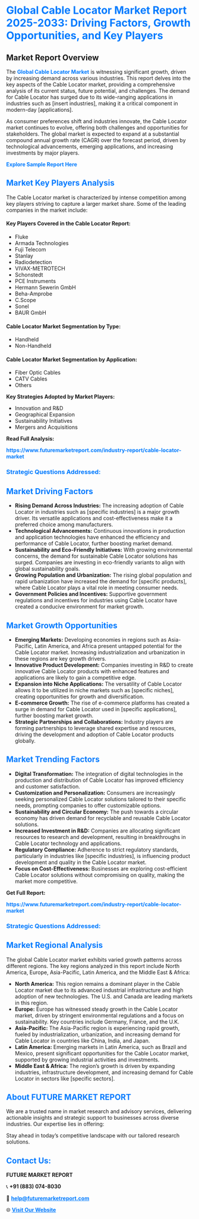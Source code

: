 <h1 style="color: #007BFF;">Global Cable Locator Market Report 2025-2033: Driving Factors, Growth Opportunities, and Key Players</h1>

<section id="overview">
<h2>Market Report Overview</h2>
<p>The <a href="https://www.futuremarketreport.com/industry-report/cable-locator-market" style="color: #007BFF; text-decoration: none;"><strong>Global Cable Locator Market</strong></a> is witnessing significant growth, driven by increasing demand across various industries. This report delves into the key aspects of the Cable Locator market, providing a comprehensive analysis of its current status, future potential, and challenges. The demand for Cable Locator has surged due to its wide-ranging applications in industries such as [insert industries], making it a critical component in modern-day [applications].</p>
<p>As consumer preferences shift and industries innovate, the Cable Locator market continues to evolve, offering both challenges and opportunities for stakeholders. The global market is expected to expand at a substantial compound annual growth rate (CAGR) over the forecast period, driven by technological advancements, emerging applications, and increasing investments by major players.</p>
</section>

<section id="overview">
<p><a href="https://www.futuremarketreport.com/request-sample/reportId=42798" style="color: #007BFF; text-decoration: none;"><strong>Explore Sample Report Here</strong></a></p>
</section>

<section id="key-players">
<h2 style="color: #007BFF;">Market Key Players Analysis</h2>
<p>The Cable Locator market is characterized by intense competition among key players striving to capture a larger market share. Some of the leading companies in the market include:</p>
<h4>Key Players Covered in the Cable Locator Report:</h4>
<ul><li>Fluke</li><li>Armada Technologies</li><li>Fuji Telecom</li><li>Stanlay</li><li>Radiodetection</li><li>VIVAX-METROTECH</li><li>Schonstedt</li><li>PCE Instruments</li><li>Hermann Sewerin GmbH</li><li>Beha-Amprobe</li><li>C.Scope</li><li>Sonel</li><li>BAUR GmbH</li></ul>
<h4>Cable Locator Market Segmentation by Type:</h4>
<ul><li>Handheld</li><li>Non-Handheld</li></ul>

<h4>Cable Locator Market Segmentation by Application:</h4>
<ul><li>Fiber Optic Cables</li><li>CATV Cables</li><li>Others</li></ul>
<p><strong>Key Strategies Adopted by Market Players:</strong></p>
<ul>
<li>Innovation and R&D</li>
<li>Geographical Expansion</li>
<li>Sustainability Initiatives</li>
<li>Mergers and Acquisitions</li>
</ul>
</section>

<section>
<p><strong>Read Full Analysis: </strong></p><a href="https://www.futuremarketreport.com/industry-report/cable-locator-market" style="color: #007BFF; text-decoration: none;"><strong>https://www.futuremarketreport.com/industry-report/cable-locator-market</strong></a>
<h3 style="color: #007BFF;">Strategic Questions Addressed:</h3>
</section>

<section id="driving-factors">
<h2 style="color: #007BFF;">Market Driving Factors</h2>
<ul>
<li><strong>Rising Demand Across Industries:</strong> The increasing adoption of Cable Locator in industries such as [specific industries] is a major growth driver. Its versatile applications and cost-effectiveness make it a preferred choice among manufacturers.</li>
<li><strong>Technological Advancements:</strong> Continuous innovations in production and application technologies have enhanced the efficiency and performance of Cable Locator, further boosting market demand.</li>
<li><strong>Sustainability and Eco-Friendly Initiatives:</strong> With growing environmental concerns, the demand for sustainable Cable Locator solutions has surged. Companies are investing in eco-friendly variants to align with global sustainability goals.</li>
<li><strong>Growing Population and Urbanization:</strong> The rising global population and rapid urbanization have increased the demand for [specific products], where Cable Locator plays a vital role in meeting consumer needs.</li>
<li><strong>Government Policies and Incentives:</strong> Supportive government regulations and incentives for industries using Cable Locator have created a conducive environment for market growth.</li>
</ul>
</section>

<section id="growth-opportunities">
<h2 style="color: #007BFF;">Market Growth Opportunities</h2>
<ul>
<li><strong>Emerging Markets:</strong> Developing economies in regions such as Asia-Pacific, Latin America, and Africa present untapped potential for the Cable Locator market. Increasing industrialization and urbanization in these regions are key growth drivers.</li>
<li><strong>Innovative Product Development:</strong> Companies investing in R&D to create innovative Cable Locator products with enhanced features and applications are likely to gain a competitive edge.</li>
<li><strong>Expansion into Niche Applications:</strong> The versatility of Cable Locator allows it to be utilized in niche markets such as [specific niches], creating opportunities for growth and diversification.</li>
<li><strong>E-commerce Growth:</strong> The rise of e-commerce platforms has created a surge in demand for Cable Locator used in [specific applications], further boosting market growth.</li>
<li><strong>Strategic Partnerships and Collaborations:</strong> Industry players are forming partnerships to leverage shared expertise and resources, driving the development and adoption of Cable Locator products globally.</li>
</ul>
</section>

<section id="trending-factors">
<h2 style="color: #007BFF;">Market Trending Factors</h2>
<ul>
<li><strong>Digital Transformation:</strong> The integration of digital technologies in the production and distribution of Cable Locator has improved efficiency and customer satisfaction.</li>
<li><strong>Customization and Personalization:</strong> Consumers are increasingly seeking personalized Cable Locator solutions tailored to their specific needs, prompting companies to offer customizable options.</li>
<li><strong>Sustainability and Circular Economy:</strong> The push towards a circular economy has driven demand for recyclable and reusable Cable Locator solutions.</li>
<li><strong>Increased Investment in R&D:</strong> Companies are allocating significant resources to research and development, resulting in breakthroughs in Cable Locator technology and applications.</li>
<li><strong>Regulatory Compliance:</strong> Adherence to strict regulatory standards, particularly in industries like [specific industries], is influencing product development and quality in the Cable Locator market.</li>
<li><strong>Focus on Cost-Effectiveness:</strong> Businesses are exploring cost-efficient Cable Locator solutions without compromising on quality, making the market more competitive.</li>
</ul>
</section>

<section>
<p><strong>Get Full Report: </strong></p><a href="https://www.futuremarketreport.com/industry-report/cable-locator-market" style="color: #007BFF; text-decoration: none;"><strong>https://www.futuremarketreport.com/industry-report/cable-locator-market</strong></a>
<h3 style="color: #007BFF;">Strategic Questions Addressed:</h3>
</section>


<section id="regional-analysis">
<h2 style="color: #007BFF;">Market Regional Analysis</h2>
<p>The global Cable Locator market exhibits varied growth patterns across different regions. The key regions analyzed in this report include North America, Europe, Asia-Pacific, Latin America, and the Middle East & Africa:</p>
<ul>
<li><strong>North America:</strong> This region remains a dominant player in the Cable Locator market due to its advanced industrial infrastructure and high adoption of new technologies. The U.S. and Canada are leading markets in this region.</li>
<li><strong>Europe:</strong> Europe has witnessed steady growth in the Cable Locator market, driven by stringent environmental regulations and a focus on sustainability. Key countries include Germany, France, and the U.K.</li>
<li><strong>Asia-Pacific:</strong> The Asia-Pacific region is experiencing rapid growth, fueled by industrialization, urbanization, and increasing demand for Cable Locator in countries like China, India, and Japan.</li>
<li><strong>Latin America:</strong> Emerging markets in Latin America, such as Brazil and Mexico, present significant opportunities for the Cable Locator market, supported by growing industrial activities and investments.</li>
<li><strong>Middle East & Africa:</strong> The region’s growth is driven by expanding industries, infrastructure development, and increasing demand for Cable Locator in sectors like [specific sectors].</li>
</ul>
</section>

<footer>
<h2 style="color: #007BFF;">About FUTURE MARKET REPORT</h2>
<p>We are a trusted name in market research and advisory services, delivering actionable insights and strategic support to businesses across diverse industries. Our expertise lies in offering:</p>

<p>Stay ahead in today’s competitive landscape with our tailored research solutions.</p>

<h2 style="color: #007BFF;">Contact Us:</h2>
<p><strong>FUTURE MARKET REPORT</strong></p>
<p>📞 <strong>+91 (883) 074-8030</strong></p>
<p>📧 <strong><a href="mailto:help@futuremarketreport.com" style="color: #007BFF;">help@futuremarketreport.com</a></strong></p>
<p>🌐 <strong><a href="https://www.futuremarketreport.com/" style="color: #007BFF;">Visit Our Website</a></strong></p>
</footer>